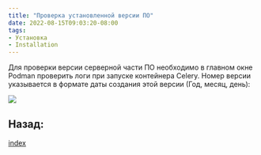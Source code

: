 ```yaml
---
title: "Проверка установленной версии ПО"
date: 2022-08-15T09:03:20-08:00
tags:
- Установка
- Installation
---
```


Для проверки версии серверной части ПО необходимо в главном окне Podman проверить логи при запуске контейнера Celery. Номер версии указывается в формате даты создания этой версии (Год, месяц, день):

![](https://gamma-wellbore.com/wp-content/uploads/2023/06/2023-06-06_16h43_58-1024x586.png)


## Назад:

[index](../index.md)